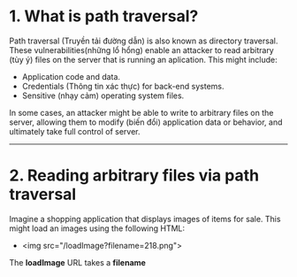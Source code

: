# 1. What is path traversal?

Path traversal (Truyền tải đường dẫn) is also known as directory traversal. These vulnerabilities(những lổ hổng) enable an attacker to read arbitrary (tùy ý) files on the server that is running an aplication. This might include:

* Application code and data.
* Credentials (Thông tin xác thực) for back-end systems.
* Sensitive (nhạy cảm) operating system files.

In some cases, an attacker might be able to write to arbitrary files on the server, allowing them to modify (biến đổi) application data or behavior, and ultimately take full control of server.

---
# 2. Reading arbitrary files via path traversal

Imagine a shopping application that displays images of items for sale. This might load an images using the following HTML:

* &lt;img src="/loadImage?filename=218.png"&gt;

The **loadImage** URL takes a **filename** 